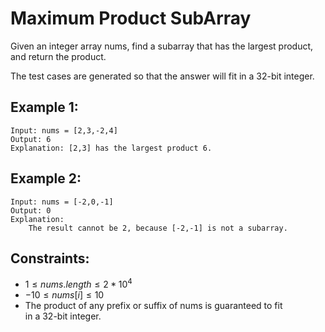 # Maximum Product SubArray

Given an integer array nums, find a subarray that has the largest product,  
and return the product.

The test cases are generated so that the answer will fit in a 32-bit integer.

 

## Example 1:

    Input: nums = [2,3,-2,4]
    Output: 6
    Explanation: [2,3] has the largest product 6.

## Example 2:

    Input: nums = [-2,0,-1]
    Output: 0
    Explanation: 
        The result cannot be 2, because [-2,-1] is not a subarray.

 

## Constraints:

* $1 \le nums.length \le 2 * 10^4$
* $-10 \le nums[i] \le 10$
* The product of any prefix or suffix of nums is guaranteed to fit  
in a 32-bit integer.

